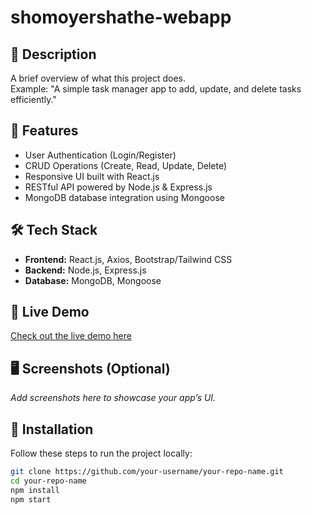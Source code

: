 # shomoyershathe-webapp

## 📖 Description
A brief overview of what this project does.  
Example: "A simple task manager app to add, update, and delete tasks efficiently."

## 🚀 Features
- User Authentication (Login/Register)
- CRUD Operations (Create, Read, Update, Delete)
- Responsive UI built with React.js
- RESTful API powered by Node.js & Express.js
- MongoDB database integration using Mongoose

## 🛠️ Tech Stack
- **Frontend:** React.js, Axios, Bootstrap/Tailwind CSS
- **Backend:** Node.js, Express.js
- **Database:** MongoDB, Mongoose

## 🔗 Live Demo
[Check out the live demo here](https://shomoyer-sathe.netlify.app/)

## 🖥️ Screenshots (Optional)
*Add screenshots here to showcase your app’s UI.*

## 📂 Installation

Follow these steps to run the project locally:

```bash
git clone https://github.com/your-username/your-repo-name.git
cd your-repo-name
npm install
npm start
